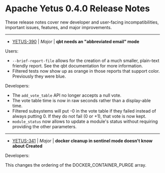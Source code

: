 
<!---
# Licensed to the Apache Software Foundation (ASF) under one
# or more contributor license agreements.  See the NOTICE file
# distributed with this work for additional information
# regarding copyright ownership.  The ASF licenses this file
# to you under the Apache License, Version 2.0 (the
# "License"); you may not use this file except in compliance
# with the License.  You may obtain a copy of the License at
#
#     http://www.apache.org/licenses/LICENSE-2.0
#
# Unless required by applicable law or agreed to in writing, software
# distributed under the License is distributed on an "AS IS" BASIS,
# WITHOUT WARRANTIES OR CONDITIONS OF ANY KIND, either express or implied.
# See the License for the specific language governing permissions and
# limitations under the License.
-->
# Apache Yetus  0.4.0 Release Notes

These release notes cover new developer and user-facing incompatibilities, important issues, features, and major improvements.


---

* [YETUS-390](https://issues.apache.org/jira/browse/YETUS-390) | *Major* | **qbt needs an "abbreviated email" mode**

<!-- markdown -->

Users:

* `--brief-report-file` allows for the creation of a much smaller, plain-text friendly report. See the qbt documentation for more information.
* Filtered tests now show up as orange in those reports that support color.  Previously they were blue.

Developers:

* The `add_vote_table` API no longer accepts a null vote.
* The vote table time is now in raw seconds rather than a display-able time.
* Filtered subsystems will put -0 in the vote table if they failed instead of always putting 0.  If they do not fail (0 or +1), that vote is now kept.
* `module_status` now allows to update a module's status without requiring providing the other parameters.


---

* [YETUS-341](https://issues.apache.org/jira/browse/YETUS-341) | *Major* | **docker cleanup in sentinel mode doesn't know about Created**

Developers:

This changes the ordering of the DOCKER\_CONTAINER\_PURGE array.



